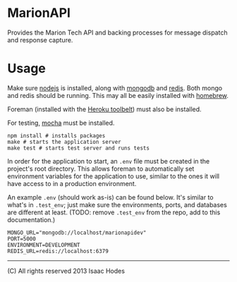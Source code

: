 # MarionAPI

Provides the Marion Tech API and backing processes for message dispatch and response capture.

# Usage

Make sure [nodejs](http://nodejs.org/) is installed, along with [mongodb](http://www.mongodb.org/) and [redis](http://redis.io/). Both mongo and redis should be running. This may all be easily installed with [homebrew](http://brew.sh/).

Foreman (installed with the [Heroku toolbelt](https://toolbelt.heroku.com/)) must also be installed.

For testing, [mocha](http://visionmedia.github.io/mocha/) must be installed.

    npm install # installs packages
    make # starts the application server
    make test # starts test server and runs tests

In order for the application to start, an `.env` file must be created in the project's root directory. This allows foreman to automatically set environment variables for the application to use, similar to the ones it will have access to in a production environment.

An example `.env` (should work as-is) can be found below. It's similar to what's in `.test_env`; just make sure the environments, ports, and databases are different at least. (TODO: remove `.test_env` from the repo, add to this documentation.)

```
MONGO_URL="mongodb://localhost/marionapidev"
PORT=5000
ENVIRONMENT=DEVELOPMENT
REDIS_URL=redis://localhost:6379
```

---

(C) All rights reserved 2013 Isaac Hodes
